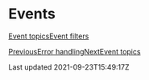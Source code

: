 # Events

[Event topics](/platform/events/topics)[Event filters](/platform/events/filters)

[PreviousError handling](/platform/error-handling)[NextEvent topics](/platform/events/topics)

Last updated 2021-09-23T15:49:17Z